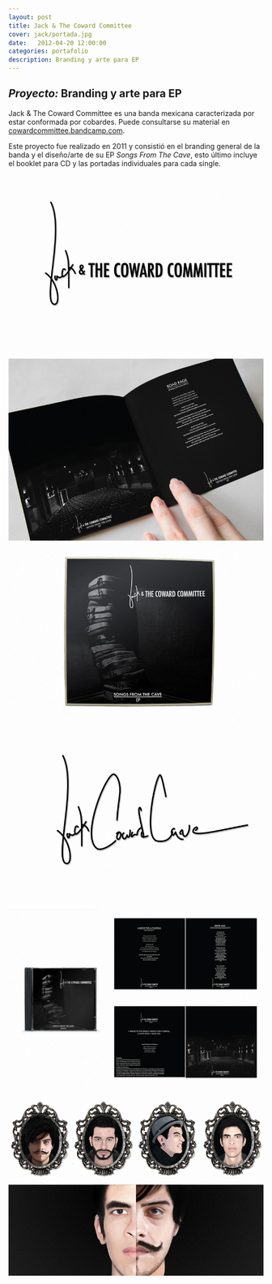 ```yaml
---
layout: post
title: Jack & The Coward Committee
cover: jack/portada.jpg
date:   2012-04-20 12:00:00
categories: portafolio
description: Branding y arte para EP
---
```


## _Proyecto:_ Branding y arte para EP

Jack & The Coward Committee es una banda mexicana caracterizada por estar conformada por cobardes. Puede consultarse su material en [cowardcommittee.bandcamp.com][cowardbandcamp].

Este proyecto fue realizado en 2011 y consistió en el branding general de la banda y el diseño/arte de su EP *Songs From The Cave*, esto último incluye el booklet para CD y las portadas individuales para cada single.

![proyecto-01][proyecto-01]
![proyecto-02][proyecto-02]
![proyecto-03][proyecto-03]
![proyecto-04][proyecto-04]
![proyecto-05][proyecto-05]
![proyecto-06][proyecto-06]



[cowardbandcamp]: https://cowardcommittee.bandcamp.com/

[proyecto-01]: /images/jack/jack-01.jpg
[proyecto-02]: /images/jack/jack-02.jpg
[proyecto-03]: /images/jack/jack-03.jpg
[proyecto-04]: /images/jack/jack-04.jpg
[proyecto-05]: /images/jack/jack-05.jpg
[proyecto-06]: /images/jack/jack-06.jpg



